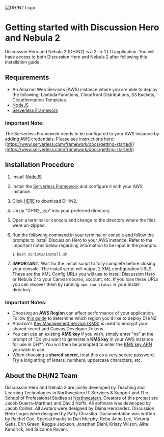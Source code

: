 ![DH/N2 Logo](https://sdg-appstore-images.s3-us-west-2.amazonaws.com/discussionHero/dh_n2.png)
# Getting started with Discussion Hero and Nebula 2 #

Discussion Hero and Nebula 2 (DH/N2) is a 2-in-1 LTI application. You will have access to both Discussion Hero and Nebula 2 after following this installation guide. 

## Requirements
* An Amazon Web Services (AWS) instance where you are able to deploy the following: Lambda Functions, Cloudfront Distributions, S3 Buckets, Cloudformation Templates.
* [NodeJS](https://nodejs.org/en/)
* [Serverless Framework](https://www.serverless.com/framework/docs/getting-started/)

### Important Note:
The Serverless Framework needs to be configured to your AWS instance by adding AWS credentials. Please see instructions here: [https://www.serverless.com/framework/docs/getting-started/](https://www.serverless.com/framework/docs/getting-started/)

## Installation Procedure

1. Install [NodeJS](https://nodejs.org/en/)
2. Install the [Serverless Framework](https://www.serverless.com/framework/docs/getting-started/) and configure it with your AWS instance.
3. Click [HERE](https://bitbucket.org/northwesternitartsdg/dhn2/downloads/DHN2_RC1.zip) to download DH/N2.
4. Unzip "DHN2_<version>.zip" into your preferred directory.
5. Open a terminal or console and change to the directory where the files were un-zipped.
6. Run the following command in your terminal or console and follow the prompts to install Discussion Hero to your AWS instance. Refer to the important notes below regarding information to be input in the prompts.

    ```shell_session
    $ bash scripts/install.sh
    ```
7. **IMPORTANT:** Wait for the install script to fully complete before closing your console. The install script will output 2 XML configuration URLS. These are the XML Config URLs you will use to install Discussion Hero or Nebula 2 to your Canvas course, account, etc. If you lose these URLs you can recover them by running `npm run status` in your install directory.

### Important Notes:

* Choosing an **AWS Region** can affect performance of your application. Follow [this guide](https://docs.aws.amazon.com/AmazonElastiCache/latest/mem-ug/RegionsAndAZs.html) to determine which region you'd like to deploy DH/N2.
* Amazon's [Key Management Service (KMS)](https://aws.amazon.com/kms/) is used to encrypt your shared secret and Canvas Developer Tokens.
* You can use an existing **KMS key** if you wish, simply enter "no" at the prompt of "Do you want to generate a **KMS key** in your AWS instance for use in DH?". You will then be prompted to enter the [KMS key ARN](https://docs.aws.amazon.com/kms/latest/developerguide/find-cmk-id-arn.html) you wish to use.
* When choosing a **shared secret**, treat this as a very secure password. Try a long string of letters, numbers, uppercase characters, etc.

## About the DH/N2 Team

Discussion Hero and Nebula 2 are jointly developed by Teaching and Learning Technologies in Northwestern IT Services & Support and The School of Professional Studies at [Northwestern](https://northwestern.edu). Creators of this project are Jacob Guerra-Martinez and David Noffs. All software was developed by Jacob Collins. All avatars were designed by Diana Hernandez. Discussion Hero Logos were designed by Patty Chrastka. Documentation was written by Rachel Goc. Special thanks to Dan Murphy, Reba-Anna Lee, Victoria Getis, Erin Green, Reggie Jackson, Jonathan Diehl, Krissy Wilson, Alita Kendrick, and Suzanne Rovani.